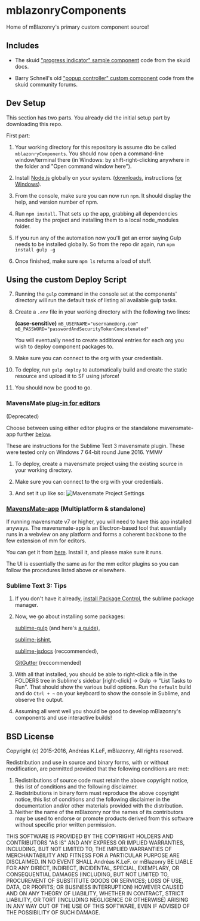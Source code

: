 # mblazonryComponents #

Home of mBlazonry's primary custom component source!



## Includes ##

- The skuid ["progress indicator" sample component](http://help.skuidify.com/m/11720/l/451511?data-resolve-url=true&data-manual-id=11720) code from the skuid docs.

- Barry Schnell's old ["popup controller" custom component](https://community.skuidify.com/skuid/topics/popup-controller-component-disable-x-escape-key-and-hook-dialog-events) code from the skuid community forums.

## Dev Setup ##

This section has two parts. You already did the initial setup part by downloading this repo.

First part:

1.  Your working directory for this repository is assume dto be called `mblazonryComponents`. You should now open a command-line window/terminal there (in Windows: by shift-right-clicking anywhere in the folder and "Open command window here"). 

2.  Install [Node.js](https://nodejs.org/en/) globally on your system. ([downloads](https://nodejs.org/en/download/), instructions [for Windows](http://blog.teamtreehouse.com/install-node-js-npm-windows)).

3.  From the console, make sure you can now run `npm`. It should display the help, and version number of npm.

4.  Run `npm install`. That sets up the app, grabbing all dependencies needed by the project and installing them to a local node_modules folder.

5.  If you run any of the automation now you'll get an error saying Gulp needs to be installed globally. So from the repo dir again, run `npm install gulp -g`

6.  Once finished, make sure `npm ls` returns a load of stuff.

## Using the custom Deploy Script ##

7.  Running the `gulp` command in the console set at the components' directory will run the default task of listing all available gulp tasks.

8.  Create a `.env` file in your working directory with the following two lines:

	**(case-sensitive)**
	`mB_USERNAME="username@org.com"`
	`mB_PASSWORD="passwordAndSecurityTokenConcatenated"`

	You will eventually need to create additional entries for each org you wish to deploy component packages to.

9. Make sure you can connect to the org with your credentials.

10. To deploy, run `gulp deploy` to automatically build and create the static resource and upload it to SF using jsforce!

11. You should now be good to go. 


### MavensMate [plug-in for editors ](https://github.com/joeferraro/MavensMate#active-plugins) ###
(Deprecated)

Choose between using either editor plugins or the standalone mavensmate-app further [below](https://github.com/aklef/mBlazonryComponents#multiplatform-mavensmate-app-standalone).

These are instructions for the Sublime Text 3 mavensmate plugin. These were tested only on Windows 7 64-bit round June 2016. YMMV

1. To deploy, create a mavensmate project using the existing source in your working directory. 

2. Make sure you can connect to the org with your credentials.

3. And set it up like so:
![Mavensmate Project Settings](https://docs.google.com/drawings/d/13dryEkE4vxSCofTEtOnOmkr0-O4vMv7EawwpWDpU07I/pub?w=952&h=537) 

### [MavensMate-app](https://github.com/joeferraro/MavensMate-app) (Multiplatform & standalone) ###

If running mavensmate v7 or higher, you will need to have this app installed anyways. The mavensmate-app is an Electron-based tool that essentially runs in a webview on any platform and forms a coherent backbone to the few extension of mm for editors.

You can get it from [here](https://github.com/joeferraro/mavensmate-app/releases). Install it, and please make sure it runs.

The UI is essentially the same as for the mm editor plugins so you can follow the procedures listed above or elsewhere.


### Sublime Text 3: Tips ###

1.  If you don't have it already, [install Package Control](https://packagecontrol.io/installation), the sublime package manager.

2. Now, we go about installing some packages:

    [sublime-gulp](https://github.com/NicoSantangelo/sublime-gulp) (and here's [a guide](https://mijingo.com/blog/run-gulp-from-sublime-text)),
	
	[sublime-jshint](https://github.com/uipoet/sublime-jshint),

    [sublime-jsdocs](https://github.com/spadgos/sublime-jsdocs) (reccommended),

    [GitGutter](https://github.com/jisaacks/GitGutter) (reccommended)

3. With all that installed, you should be able to right-click a file in the FOLDERS tree in Sublime's sidebar [right-click] → Gulp → "List Tasks to Run". That should show the various build options. Run the `default` build and do `Ctrl + ~` on your keyboard to show the console in Sublime, and observe the output.

4. Assuming all went well you should be good to develop mBlazonry's components and use interactive builds!

## BSD License ##


Copyright (c) 2015-2016, Andréas K.LeF, mBlazonry,
All rights reserved.

Redistribution and use in source and binary forms, with or without
modification, are permitted provided that the following conditions are met:
   


1. Redistributions of source code must retain the above copyright
      notice, this list of conditions and the following disclaimer.
2. Redistributions in binary form must reproduce the above copyright
      notice, this list of conditions and the following disclaimer in the
      documentation and/or other materials provided with the distribution.
3. Neither the name of the mBlazonry nor the
      names of its contributors may be used to endorse or promote products
      derived from this software without specific prior written permission.

THIS SOFTWARE IS PROVIDED BY THE COPYRIGHT HOLDERS AND CONTRIBUTORS "AS IS" AND
ANY EXPRESS OR IMPLIED WARRANTIES, INCLUDING, BUT NOT LIMITED TO, THE IMPLIED
WARRANTIES OF MERCHANTABILITY AND FITNESS FOR A PARTICULAR PURPOSE ARE
DISCLAIMED. IN NO EVENT SHALL Andréas K.LeF. or mBlazonry BE LIABLE FOR ANY
DIRECT, INDIRECT, INCIDENTAL, SPECIAL, EXEMPLARY, OR CONSEQUENTIAL DAMAGES
(INCLUDING, BUT NOT LIMITED TO, PROCUREMENT OF SUBSTITUTE GOODS OR SERVICES;
LOSS OF USE, DATA, OR PROFITS; OR BUSINESS INTERRUPTION) HOWEVER CAUSED AND
ON ANY THEORY OF LIABILITY, WHETHER IN CONTRACT, STRICT LIABILITY, OR TORT
(INCLUDING NEGLIGENCE OR OTHERWISE) ARISING IN ANY WAY OUT OF THE USE OF THIS
SOFTWARE, EVEN IF ADVISED OF THE POSSIBILITY OF SUCH DAMAGE.
